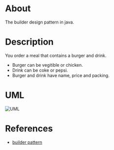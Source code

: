 # About

The builder design pattern in java.

# Description

You order a meal that contains a burger and drink.  
- Burger can be vegitible or chicken.
- Drink can be coke or pepsi.
- Burger and drink have name, price and packing.

# UML

![UML](https://www.tutorialspoint.com/design_pattern/images/builder_pattern_uml_diagram.jpg)

# References

- [builder pattern](https://www.tutorialspoint.com/design_pattern/builder_pattern.htm)